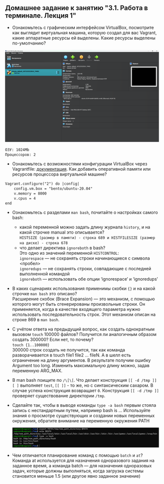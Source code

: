 ## Домашнее задание к занятию "3.1. Работа в терминале. Лекция 1"

* Ознакомьтесь с графическим интерфейсом VirtualBox, посмотрите как выглядит виртуальная машина, которую создал для вас Vagrant, какие аппаратные ресурсы ей выделены. Какие ресурсы выделены по-умолчанию?  

![VirtualBox](img/1.png)
```
ОЗУ: 1024Mb  
Процессоров: 2
```

* Ознакомьтесь с возможностями конфигурации VirtualBox через Vagrantfile: [документация](https://www.vagrantup.com/docs/providers/virtualbox/configuration.html). Как добавить оперативной памяти или ресурсов процессора виртуальной машине?  
```
Vagrant.configure("2") do |config|
    config.vm.box = "bento/ubuntu-20.04"
    v.memory = 8000
    v.cpus = 4
end
```

* Ознакомьтесь с разделами `man bash`, почитайте о настройках самого bash:
    * какой переменной можно задать длину журнала `history`, и на какой строчке manual это описывается?  
  ``HISTSIZE (размер в памяти) - строка 689 и HISTFILESIZE (размер на диске) - строка 678``
    * что делает директива `ignoreboth` в bash?  
  Это одно из значений переменной ``HISTCONTROL``:  
  ``ignorespace`` — не сохранять строки начинающиеся с символа <пробел>  
  ``ignoredups`` — не сохранять строки, совпадающие с последней выполненной командой  
  ``ignoreboth`` — использовать обе опции ‘ignorespace’ и ‘ignoredups’   
  

* В каких сценариях использования применимы скобки `{}` и на какой строчке `man bash` это описано?  
Расширение скобок (Brace Expansion) — это механизм, с помощью которого могут быть сгенерированы произвольные строки. Он применяется, когда в качестве входящего параметра нужно использовать последовательность строк. Этот механизм описан на строке 869 в ```man bash```.


* С учётом ответа на предыдущий вопрос, как создать однократным вызовом `touch` 100000 файлов? Получится ли аналогичным образом создать 300000? Если нет, то почему?  
``touch {1..100000}``  
300000 строк создать не получится, так как команда разворачивается в touch file1 file2 ... fileN. А в шелл есть ограничение на длину аргументов. В результате получим ошибку Argument too long. Изменить максимальную длину можно, задав переменную ARG_MAX.  


* В man bash поищите по `/\[\[`. Что делает конструкция `[[ -d /tmp ]]`  
`[ ]` выполняет `test`, `[[ ]]` - то же, но с синтаксическим сахаром. В случае успеха конструкция возвращает `0`. Конструкция `[[ -d /tmp ]]` проверяет существование директории `/tmp`.  


* Сделайте так, чтобы в выводе команды `type -a bash` первым стояла запись с нестандартным путем, например bash is ... 
Используйте знания о просмотре существующих и создании новых переменных окружения, обратите внимание на переменную окружения PATH 

	![Path](img/path.png)  

* Чем отличается планирование команд с помощью `batch` и `at`?  
Команда at используется для назначения одноразового задания на заданное время, а команда batch — для назначения одноразовых задач, которые должны выполняться, когда загрузка системы становится меньше 1.5 (или другое явно заданное значение)